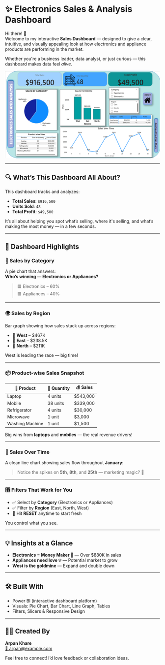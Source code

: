 # ✨ Electronics Sales & Analysis Dashboard

Hi there! 👋  
Welcome to my interactive **Sales Dashboard** — designed to give a clear, intuitive, and visually appealing look at how electronics and appliance products are performing in the market.

Whether you're a business leader, data analyst, or just curious — this dashboard makes data feel *alive*.

![Dashboard Preview](./ELectronics_Sales/Electronics_sales.png)

---

## 🔍 What’s This Dashboard All About?

This dashboard tracks and analyzes:
- **Total Sales**: `$916,500`
- **Units Sold**: `48`
- **Total Profit**: `$49,500`

It’s all about helping you spot what’s selling, where it's selling, and what’s making the most money — in a few seconds.

---

## 🎯 Dashboard Highlights

### 🍰 Sales by Category
A pie chart that answers:  
**Who’s winning — Electronics or Appliances?**  
> 🟦 Electronics – 60%  
> 🟪 Appliances – 40%

---

### 🌍 Sales by Region
Bar graph showing how sales stack up across regions:
- 🥇 **West** – $467K
- 🥈 **East** – $238.5K
- 🥉 **North** – $211K

West is leading the race — big time!

---

### 📦 Product-wise Sales Snapshot

| 📱 Product         | 🔢 Quantity | 💰 Sales     |
|-------------------|-------------|--------------|
| Laptop            | 4 units     | $543,000     |
| Mobile            | 38 units    | $339,000     |
| Refrigerator      | 4 units     | $30,000      |
| Microwave         | 1 unit      | $3,000       |
| Washing Machine   | 1 unit      | $1,500       |

Big wins from **laptops** and **mobiles** — the real revenue drivers!

---

### 📆 Sales Over Time
A clean line chart showing sales flow throughout **January**:
> Notice the spikes on **5th**, **8th**, and **25th** — marketing magic? 🎯

---

### 🎛 Filters That Work for You
- ✅ Select by **Category** (Electronics or Appliances)
- ✅ Filter by **Region** (East, North, West)
- 🔄 Hit **RESET** anytime to start fresh

You control what you see.

---

## 💡 Insights at a Glance

- **Electronics = Money Maker 💸** — Over $880K in sales
- **Appliances need love 💡** — Potential market to grow
- **West is the goldmine** — Expand and double down

---

## 🛠 Built With

- Power BI (interactive dashboard platform)
- Visuals: Pie Chart, Bar Chart, Line Graph, Tables
- Filters, Slicers & Responsive Design

---

## 👨‍💻 Created By

**Arpan Khare**  
[📧 arpan@example.com](mailto:kharearpan7777@gmail.com)


Feel free to connect! I’d love feedback or collaboration ideas.


